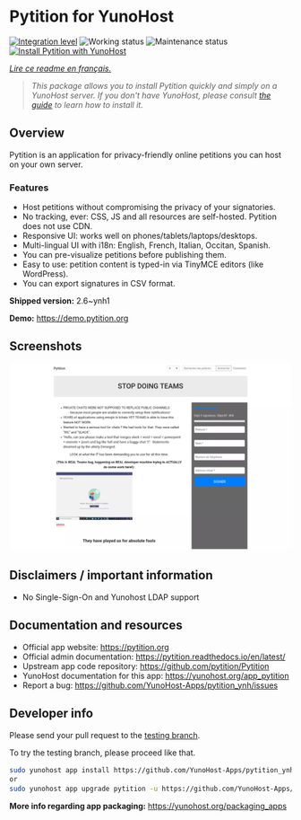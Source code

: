 <!--
N.B.: This README was automatically generated by https://github.com/YunoHost/apps/tree/master/tools/README-generator
It shall NOT be edited by hand.
-->

# Pytition for YunoHost

[![Integration level](https://dash.yunohost.org/integration/pytition.svg)](https://dash.yunohost.org/appci/app/pytition) ![Working status](https://ci-apps.yunohost.org/ci/badges/pytition.status.svg) ![Maintenance status](https://ci-apps.yunohost.org/ci/badges/pytition.maintain.svg)  
[![Install Pytition with YunoHost](https://install-app.yunohost.org/install-with-yunohost.svg)](https://install-app.yunohost.org/?app=pytition)

*[Lire ce readme en français.](./README_fr.md)*

> *This package allows you to install Pytition quickly and simply on a YunoHost server.
If you don't have YunoHost, please consult [the guide](https://yunohost.org/#/install) to learn how to install it.*

## Overview

Pytition is an application for privacy-friendly online petitions you can host on your own server.

### Features

- Host petitions without compromising the privacy of your signatories.
- No tracking, ever: CSS, JS and all resources are self-hosted. Pytition does not use CDN.
- Responsive UI: works well on phones/tablets/laptops/desktops.
- Multi-lingual UI with i18n: English, French, Italian, Occitan, Spanish.
- You can pre-visualize petitions before publishing them.
- Easy to use: petition content is typed-in via TinyMCE editors (like WordPress).
- You can export signatures in CSV format.


**Shipped version:** 2.6~ynh1


**Demo:** https://demo.pytition.org

## Screenshots

![Screenshot of Pytition](./doc/screenshots/stop_doing_teams.webp)

## Disclaimers / important information

* No Single-Sign-On and Yunohost LDAP support

## Documentation and resources

* Official app website: <https://pytition.org>
* Official admin documentation: <https://pytition.readthedocs.io/en/latest/>
* Upstream app code repository: <https://github.com/pytition/Pytition>
* YunoHost documentation for this app: <https://yunohost.org/app_pytition>
* Report a bug: <https://github.com/YunoHost-Apps/pytition_ynh/issues>

## Developer info

Please send your pull request to the [testing branch](https://github.com/YunoHost-Apps/pytition_ynh/tree/testing).

To try the testing branch, please proceed like that.

``` bash
sudo yunohost app install https://github.com/YunoHost-Apps/pytition_ynh/tree/testing --debug
or
sudo yunohost app upgrade pytition -u https://github.com/YunoHost-Apps/pytition_ynh/tree/testing --debug
```

**More info regarding app packaging:** <https://yunohost.org/packaging_apps>
